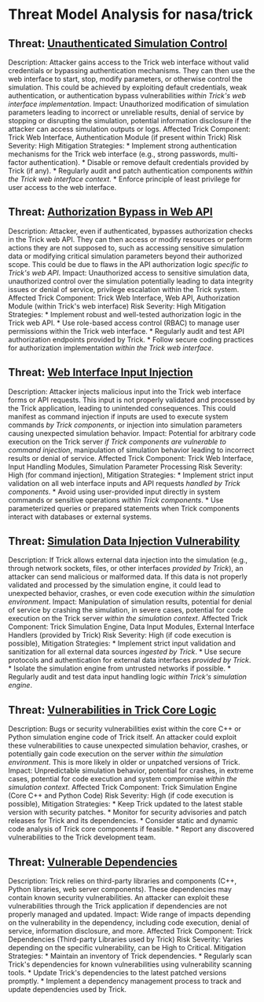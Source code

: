 # Threat Model Analysis for nasa/trick

## Threat: [Unauthenticated Simulation Control](./threats/unauthenticated_simulation_control.md)

Description: Attacker gains access to the Trick web interface without valid credentials or bypassing authentication mechanisms. They can then use the web interface to start, stop, modify parameters, or otherwise control the simulation. This could be achieved by exploiting default credentials, weak authentication, or authentication bypass vulnerabilities *within Trick's web interface implementation*.
Impact: Unauthorized modification of simulation parameters leading to incorrect or unreliable results, denial of service by stopping or disrupting the simulation, potential information disclosure if the attacker can access simulation outputs or logs.
Affected Trick Component: Trick Web Interface, Authentication Module (if present within Trick)
Risk Severity: High
Mitigation Strategies:
    * Implement strong authentication mechanisms for the Trick web interface (e.g., strong passwords, multi-factor authentication).
    * Disable or remove default credentials provided by Trick (if any).
    * Regularly audit and patch authentication components *within the Trick web interface context*.
    * Enforce principle of least privilege for user access to the web interface.

## Threat: [Authorization Bypass in Web API](./threats/authorization_bypass_in_web_api.md)

Description: Attacker, even if authenticated, bypasses authorization checks in the Trick web API. They can then access or modify resources or perform actions they are not supposed to, such as accessing sensitive simulation data or modifying critical simulation parameters beyond their authorized scope. This could be due to flaws in the API authorization logic *specific to Trick's web API*.
Impact: Unauthorized access to sensitive simulation data, unauthorized control over the simulation potentially leading to data integrity issues or denial of service, privilege escalation within the Trick system.
Affected Trick Component: Trick Web Interface, Web API, Authorization Module (within Trick's web interface)
Risk Severity: High
Mitigation Strategies:
    * Implement robust and well-tested authorization logic in the Trick web API.
    * Use role-based access control (RBAC) to manage user permissions within the Trick web interface.
    * Regularly audit and test API authorization endpoints provided by Trick.
    * Follow secure coding practices for authorization implementation *within the Trick web interface*.

## Threat: [Web Interface Input Injection](./threats/web_interface_input_injection.md)

Description: Attacker injects malicious input into the Trick web interface forms or API requests. This input is not properly validated and processed by the Trick application, leading to unintended consequences. This could manifest as command injection if inputs are used to execute system commands *by Trick components*, or injection into simulation parameters causing unexpected simulation behavior.
Impact: Potential for arbitrary code execution on the Trick server *if Trick components are vulnerable to command injection*, manipulation of simulation behavior leading to incorrect results or denial of service.
Affected Trick Component: Trick Web Interface, Input Handling Modules, Simulation Parameter Processing
Risk Severity: High (for command injection),
Mitigation Strategies:
    * Implement strict input validation on all web interface inputs and API requests *handled by Trick components*.
    * Avoid using user-provided input directly in system commands or sensitive operations *within Trick components*.
    * Use parameterized queries or prepared statements when Trick components interact with databases or external systems.

## Threat: [Simulation Data Injection Vulnerability](./threats/simulation_data_injection_vulnerability.md)

Description: If Trick allows external data injection into the simulation (e.g., through network sockets, files, or other interfaces *provided by Trick*), an attacker can send malicious or malformed data. If this data is not properly validated and processed by the simulation engine, it could lead to unexpected behavior, crashes, or even code execution *within the simulation environment*.
Impact: Manipulation of simulation results, potential for denial of service by crashing the simulation, in severe cases, potential for code execution on the Trick server *within the simulation context*.
Affected Trick Component: Trick Simulation Engine, Data Input Modules, External Interface Handlers (provided by Trick)
Risk Severity: High (if code execution is possible),
Mitigation Strategies:
    * Implement strict input validation and sanitization for all external data sources *ingested by Trick*.
    * Use secure protocols and authentication for external data interfaces *provided by Trick*.
    * Isolate the simulation engine from untrusted networks if possible.
    * Regularly audit and test data input handling logic *within Trick's simulation engine*.

## Threat: [Vulnerabilities in Trick Core Logic](./threats/vulnerabilities_in_trick_core_logic.md)

Description: Bugs or security vulnerabilities exist within the core C++ or Python simulation engine code of Trick itself. An attacker could exploit these vulnerabilities to cause unexpected simulation behavior, crashes, or potentially gain code execution on the server *within the simulation environment*. This is more likely in older or unpatched versions of Trick.
Impact: Unpredictable simulation behavior, potential for crashes, in extreme cases, potential for code execution and system compromise *within the simulation context*.
Affected Trick Component: Trick Simulation Engine (Core C++ and Python Code)
Risk Severity: High (if code execution is possible),
Mitigation Strategies:
    * Keep Trick updated to the latest stable version with security patches.
    * Monitor for security advisories and patch releases for Trick and its dependencies.
    * Consider static and dynamic code analysis of Trick core components if feasible.
    * Report any discovered vulnerabilities to the Trick development team.

## Threat: [Vulnerable Dependencies](./threats/vulnerable_dependencies.md)

Description: Trick relies on third-party libraries and components (C++, Python libraries, web server components). These dependencies may contain known security vulnerabilities. An attacker can exploit these vulnerabilities through the Trick application if dependencies are not properly managed and updated.
Impact: Wide range of impacts depending on the vulnerability in the dependency, including code execution, denial of service, information disclosure, and more.
Affected Trick Component: Trick Dependencies (Third-party Libraries used by Trick)
Risk Severity: Varies depending on the specific vulnerability, can be High to Critical.
Mitigation Strategies:
    * Maintain an inventory of Trick dependencies.
    * Regularly scan Trick's dependencies for known vulnerabilities using vulnerability scanning tools.
    * Update Trick's dependencies to the latest patched versions promptly.
    * Implement a dependency management process to track and update dependencies used by Trick.

